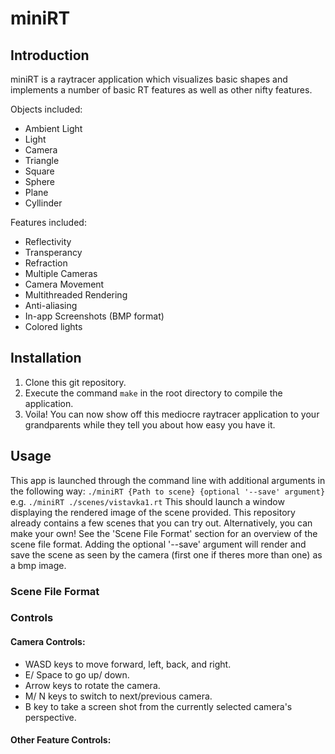 # miniRT

## Introduction
miniRT is a raytracer application which visualizes basic shapes and implements a number of basic RT features as well as other nifty features. 

Objects included:
- Ambient Light
- Light
- Camera
- Triangle
- Square
- Sphere
- Plane
- Cyllinder

Features included:
- Reflectivity
- Transperancy
- Refraction
- Multiple Cameras
- Camera Movement
- Multithreaded Rendering
- Anti-aliasing
- In-app Screenshots (BMP format)
- Colored lights

## Installation
1. Clone this git repository.
2. Execute the command `make` in the root directory to compile the application.
3. Voila! You can now show off this mediocre raytracer application to your grandparents while they tell you about how easy you have it.

## Usage
This app is launched through the command line with additional arguments in the following way: `./miniRT {Path to scene} {optional '--save' argument}` e.g. `./miniRT ./scenes/vistavka1.rt`
This should launch a window displaying the rendered image of the scene provided. This repository already contains a few scenes that you can try out. Alternatively, you can make your own! See the 'Scene File Format' section for an overview of the scene file format. Adding the optional '--save' argument will render and save the scene as seen by the camera (first one if theres more than one) as a bmp image.

### Scene File Format

### Controls
#### Camera Controls:
- WASD keys to move forward, left, back, and right.
- E/ Space to go up/ down.
- Arrow keys to rotate the camera.
- M/ N keys to switch to next/previous camera.
- B key to take a screen shot from the currently selected camera's perspective.

#### Other Feature Controls:


